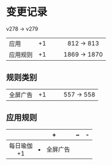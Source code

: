 # 变更记录

v278 -> v279

||||||
|-|:-:|:-:|:-:|:-:|
|应用|+1|||812 -> 813|
|应用规则|+1|||1869 -> 1870|

## 规则类别

||||||
|-|:-:|:-:|:-:|:-:|
|全屏广告|+1|||557 -> 558|

## 应用规则

||+|~|-|
|:-:|-|-|-|
|每日瑜伽<br>+1|<li>全屏广告|||

